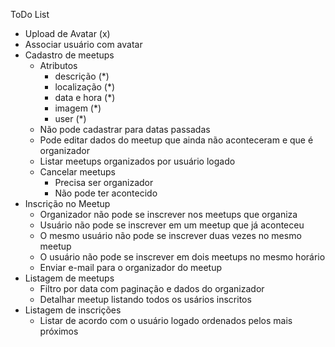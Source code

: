 ToDo List

* Upload de Avatar (x)
* Associar usuário com avatar
* Cadastro de meetups
    - Atributos
        - descrição (*)
        - localização (*)
        - data e hora (*)
        - imagem (*)
        - user (*)
    - Não pode cadastrar para datas passadas
    - Pode editar dados do meetup que ainda não aconteceram e que é organizador
    - Listar meetups organizados por usuário logado
    - Cancelar meetups
        - Precisa ser organizador
        - Não pode ter acontecido 
* Inscrição no Meetup
    - Organizador não pode se inscrever nos meetups que organiza
    - Usuário não pode se inscrever em um meetup que já aconteceu
    - O mesmo usuário não pode se inscrever duas vezes no mesmo meetup
    - O usuário não pode se inscrever em dois meetups no mesmo horário
    - Enviar e-mail para o organizador do meetup
* Listagem de meetups
    - Filtro por data com paginação e dados do organizador
    - Detalhar meetup listando todos os usários inscritos
* Listagem de inscrições
    - Listar de acordo com o usuário logado ordenados pelos mais próximos




